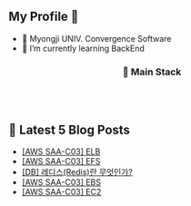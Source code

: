 <h2> My Profile 👋 </h2> 

- 📘 Myongji UNIV. Convergence Software 
- 🌱 I’m currently learning BackEnd 

<h3 align="center"> 🔧 Main Stack  </h3> 

<p align="center">
  <img alt="" src= "https://img.shields.io/badge/Java-ED8B00?style=for-the-badge&logo=openjdk&logoColor=white"/> 
  <img alt="" src="https://img.shields.io/badge/spring-6DB33F?style=for-the-badge&logo=spring&logoColor=white">
  <img alt="" src="https://img.shields.io/badge/springboot-6DB33F?style=for-the-badge&logo=springboot&logoColor=white">
  </br>
  <img alt="" src= "https://img.shields.io/badge/MySQL-4B89DC?style=for-the-badge&logo=mysql&logoColor=white"/>
  <img alt="" src= "https://img.shields.io/badge/redis-%23DD0031.svg?&style=for-the-badge&logo=redis&logoColor=white"/>
  <img alt="" src= "https://img.shields.io/badge/Amazon_AWS-232F3E?style=for-the-badge&logo=amazon-aws&logoColor=white"/>
</p>

## 📕 Latest 5 Blog Posts

<ul><li><a href='https://maehyuk.tistory.com/10' target='_blank'>[AWS SAA-C03] ELB</a></li><li><a href='https://maehyuk.tistory.com/9' target='_blank'>[AWS SAA-C03] EFS</a></li><li><a href='https://maehyuk.tistory.com/8' target='_blank'>[DB] 레디스(Redis)란 무엇인가?</a></li><li><a href='https://maehyuk.tistory.com/7' target='_blank'>[AWS SAA-C03] EBS</a></li><li><a href='https://maehyuk.tistory.com/6' target='_blank'>[AWS SAA-C03] EC2</a></li></ul>